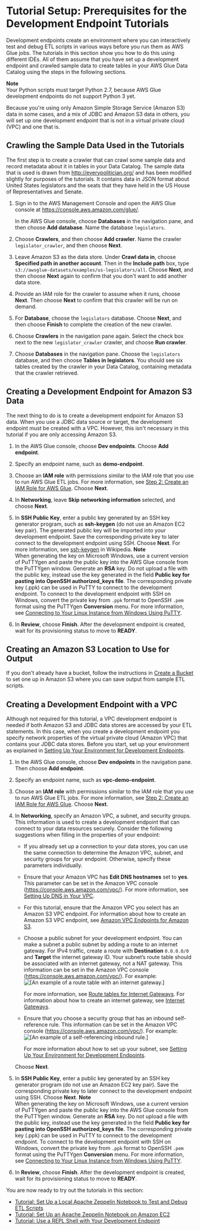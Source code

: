 # Tutorial Setup: Prerequisites for the Development Endpoint Tutorials<a name="dev-endpoint-tutorial-prerequisites"></a>

Development endpoints create an environment where you can interactively test and debug ETL scripts in various ways before you run them as AWS Glue jobs\. The tutorials in this section show you how to do this using different IDEs\. All of them assume that you have set up a development endpoint and crawled sample data to create tables in your AWS Glue Data Catalog using the steps in the following sections\.

**Note**  
Your Python scripts must target Python 2\.7, because AWS Glue development endpoints do not support Python 3 yet\.

Because you're using only Amazon Simple Storage Service \(Amazon S3\) data in some cases, and a mix of JDBC and Amazon S3 data in others, you will set up one development endpoint that is not in a virtual private cloud \(VPC\) and one that is\.

## Crawling the Sample Data Used in the Tutorials<a name="dev-endpoint-tutorial-prerequisites-crawl-data"></a>

The first step is to create a crawler that can crawl some sample data and record metadata about it in tables in your Data Catalog\. The sample data that is used is drawn from [http://everypolitician\.org/](http://everypolitician.org/) and has been modified slightly for purposes of the tutorials\. It contains data in JSON format about United States legislators and the seats that they have held in the US House of Representatives and Senate\.

1. Sign in to the AWS Management Console and open the AWS Glue console at [https://console\.aws\.amazon\.com/glue/](https://console.aws.amazon.com/glue/)\.

   In the AWS Glue console, choose **Databases** in the navigation pane, and then choose **Add database**\. Name the database `legislators`\.

1. Choose **Crawlers**, and then choose **Add crawler**\. Name the crawler `legislator_crawler`, and then choose **Next**\.

1. Leave Amazon S3 as the data store\. Under **Crawl data in**, choose **Specified path in another account**\. Then in the **Include path** box, type `s3://awsglue-datasets/examples/us-legislators/all`\. Choose **Next**, and then choose **Next** again to confirm that you don't want to add another data store\. 

1. Provide an IAM role for the crawler to assume when it runs, choose **Next**\. Then choose **Next** to confirm that this crawler will be run on demand\.

1. For **Database**, choose the `legislators` database\. Choose **Next**, and then choose **Finish** to complete the creation of the new crawler\.

1. Choose **Crawlers** in the navigation pane again\. Select the check box next to the new `legislator_crawler` crawler, and choose **Run crawler**\.

1. Choose **Databases** in the navigation pane\. Choose the `legislators` database, and then choose **Tables in legislators**\. You should see six tables created by the crawler in your Data Catalog, containing metadata that the crawler retrieved\.

## Creating a Development Endpoint for Amazon S3 Data<a name="dev-endpoint-tutorial-prerequisites-no-vpc-devendpoint"></a>

The next thing to do is to create a development endpoint for Amazon S3 data\. When you use a JDBC data source or target, the development endpoint must be created with a VPC\. However, this isn't necessary in this tutorial if you are only accessing Amazon S3\.

1. In the AWS Glue console, choose **Dev endpoints**\. Choose **Add endpoint**\.

1. Specify an endpoint name, such as **demo\-endpoint**\.

1. Choose an **IAM role** with permissions similar to the IAM role that you use to run AWS Glue ETL jobs\. For more information, see [Step 2: Create an IAM Role for AWS Glue](create-an-iam-role.md)\. Choose **Next**\.

1. In **Networking**, leave **Skip networking information** selected, and choose **Next**\.

1. In **SSH Public Key**, enter a public key generated by an SSH key generator program, such as **ssh\-keygen** \(do not use an Amazon EC2 key pair\)\. The generated public key will be imported into your development endpoint\. Save the corresponding private key to later connect to the development endpoint using SSH\. Choose **Next**\. For more information, see [ssh\-keygen](https://en.wikipedia.org/wiki/Ssh-keygen) in Wikipedia\.
**Note**  
When generating the key on Microsoft Windows, use a current version of PuTTYgen and paste the public key into the AWS Glue console from the PuTTYgen window\. Generate an **RSA** key\. Do not upload a file with the public key, instead use the key generated in the field **Public key for pasting into OpenSSH authorized\_keys file**\. The corresponding private key \(\.ppk\) can be used in PuTTY to connect to the development endpoint\. To connect to the development endpoint with SSH on Windows, convert the private key from `.ppk` format to OpenSSH `.pem` format using the PuTTYgen **Conversion** menu\. For more information, see [Connecting to Your Linux Instance from Windows Using PuTTY](http://docs.aws.amazon.com/AWSEC2/latest/UserGuide/putty.html)\.

1. In **Review**, choose **Finish**\. After the development endpoint is created, wait for its provisioning status to move to **READY**\.

## Creating an Amazon S3 Location to Use for Output<a name="dev-endpoint-tutorial-prerequisites-s3-bucket"></a>

If you don't already have a bucket, follow the instructions in [Create a Bucket](http://docs.aws.amazon.com/AmazonS3/latest/gsg/CreatingABucket.html) to set one up in Amazon S3 where you can save output from sample ETL scripts\.

## Creating a Development Endpoint with a VPC<a name="dev-endpoint-tutorial-prerequisites-vpc-devendpoint"></a>

Although not required for this tutorial, a VPC development endpoint is needed if both Amazon S3 and JDBC data stores are accessed by your ETL statements\. In this case, when you create a development endpoint you specify network properties of the virtual private cloud \(Amazon VPC\) that contains your JDBC data stores\. Before you start, set up your environment as explained in [Setting Up Your Environment for Development Endpoints](start-development-endpoint.md)\. 

1. In the AWS Glue console, choose **Dev endpoints** in the navigation pane\. Then choose **Add endpoint**\.

1. Specify an endpoint name, such as **vpc\-demo\-endpoint**\.

1. Choose an **IAM role** with permissions similar to the IAM role that you use to run AWS Glue ETL jobs\. For more information, see [Step 2: Create an IAM Role for AWS Glue](create-an-iam-role.md)\. Choose **Next**\.

1. In **Networking**, specify an Amazon VPC, a subnet, and security groups\. This information is used to create a development endpoint that can connect to your data resources securely\. Consider the following suggestions when filling in the properties of your endpoint:
   + If you already set up a connection to your data stores, you can use the same connection to determine the Amazon VPC, subnet, and security groups for your endpoint\. Otherwise, specify these parameters individually\.
   + Ensure that your Amazon VPC has **Edit DNS hostnames** set to **yes**\. This parameter can be set in the Amazon VPC console \([https://console\.aws\.amazon\.com/vpc/](https://console.aws.amazon.com/vpc/)\)\. For more information, see [Setting Up DNS in Your VPC](set-up-vpc-dns.md)\.
   + For this tutorial, ensure that the Amazon VPC you select has an Amazon S3 VPC endpoint\. For information about how to create an Amazon S3 VPC endpoint, see [Amazon VPC Endpoints for Amazon S3](vpc-endpoints-s3.md)\.
   + Choose a public subnet for your development endpoint\. You can make a subnet a public subnet by adding a route to an internet gateway\. For IPv4 traffic, create a route with **Destination** `0.0.0.0/0` and **Target** the internet gateway ID\. Your subnet’s route table should be associated with an internet gateway, not a NAT gateway\. This information can be set in the Amazon VPC console \([https://console\.aws\.amazon\.com/vpc/](https://console.aws.amazon.com/vpc/)\)\. For example:  
![\[An example of a route table with an internet gateway.\]](http://docs.aws.amazon.com/glue/latest/dg/images/AuthorJob-InternetGatewayRouteTable.png)

     For more information, see [Route tables for Internet Gateways](http://docs.aws.amazon.com/AmazonVPC/latest/UserGuide/VPC_Route_Tables.html#route-tables-internet-gateway)\. For information about how to create an internet gateway, see [Internet Gateways](http://docs.aws.amazon.com/AmazonVPC/latest/UserGuide/VPC_Internet_Gateway.html)\.
   + Ensure that you choose a security group that has an inbound self\-reference rule\. This information can be set in the Amazon VPC console \([https://console\.aws\.amazon\.com/vpc/](https://console.aws.amazon.com/vpc/)\)\. For example:  
![\[An example of a self-referencing inbound rule.\]](http://docs.aws.amazon.com/glue/latest/dg/images/SetupSecurityGroup-Start.png)

     For more information about how to set up your subnet, see [Setting Up Your Environment for Development Endpoints](start-development-endpoint.md)\.

   Choose **Next**\.

1. In **SSH Public Key**, enter a public key generated by an SSH key generator program \(do not use an Amazon EC2 key pair\)\. Save the corresponding private key to later connect to the development endpoint using SSH\. Choose **Next**\.
**Note**  
When generating the key on Microsoft Windows, use a current version of PuTTYgen and paste the public key into the AWS Glue console from the PuTTYgen window\. Generate an **RSA** key\. Do not upload a file with the public key, instead use the key generated in the field **Public key for pasting into OpenSSH authorized\_keys file**\. The corresponding private key \(\.ppk\) can be used in PuTTY to connect to the development endpoint\. To connect to the development endpoint with SSH on Windows, convert the private key from `.ppk` format to OpenSSH `.pem` format using the PuTTYgen **Conversion** menu\. For more information, see [Connecting to Your Linux Instance from Windows Using PuTTY](http://docs.aws.amazon.com/AWSEC2/latest/UserGuide/putty.html)\.

1. In **Review**, choose **Finish**\. After the development endpoint is created, wait for its provisioning status to move to **READY**\.

You are now ready to try out the tutorials in this section:
+ [Tutorial: Set Up a Local Apache Zeppelin Notebook to Test and Debug ETL Scripts](dev-endpoint-tutorial-local-notebook.md)
+ [Tutorial: Set Up an Apache Zeppelin Notebook on Amazon EC2](dev-endpoint-tutorial-EC2-notebook.md)
+ [Tutorial: Use a REPL Shell with Your Development Endpoint](dev-endpoint-tutorial-repl.md)
